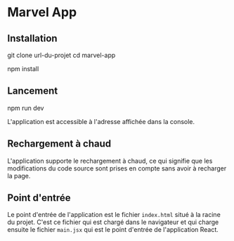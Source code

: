 # Marvel App

## Installation

git clone url-du-projet
cd marvel-app

npm install

## Lancement

npm run dev

L'application est accessible à l'adresse affichée dans la console.


## Rechargement à chaud

L'application supporte le rechargement à chaud, ce qui signifie que les modifications du code source sont prises en compte sans avoir à recharger la page.


## Point d'entrée

Le point d'entrée de l'application est le fichier `index.html` situé à la racine du projet. C'est ce fichier qui est chargé dans le navigateur et qui charge ensuite le fichier `main.jsx` qui est le point d'entrée de l'application React.


